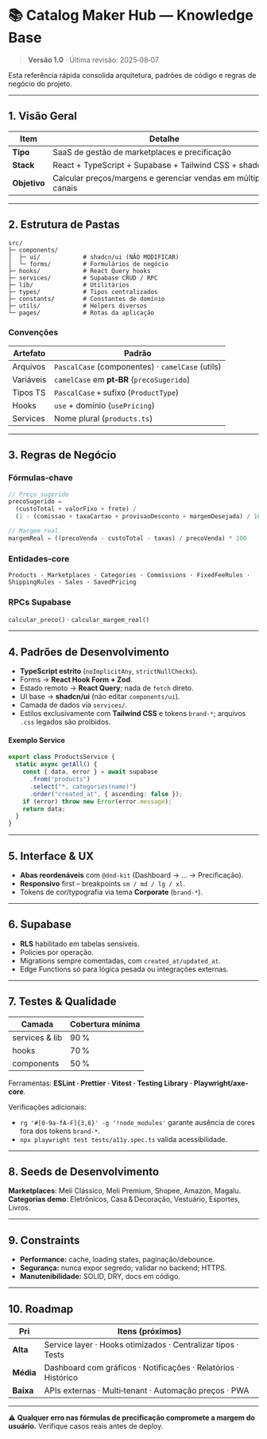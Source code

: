 # 📚 Catalog Maker Hub — Knowledge Base

> **Versão 1.0** · Última revisão: 2025‑08‑07

Esta referência rápida consolida arquitetura, padrões de código e regras de negócio do projeto.

---

## 1. Visão Geral

| Item         | Detalhe                                                        |
| ------------ | -------------------------------------------------------------- |
| **Tipo**     | SaaS de gestão de marketplaces e precificação                  |
| **Stack**    | React + TypeScript + Supabase + Tailwind CSS + shadcn/ui       |
| **Objetivo** | Calcular preços/margens e gerenciar vendas em múltiplos canais |

---

## 2. Estrutura de Pastas

```text
src/
├─ components/
│  ├─ ui/            # shadcn/ui (NÃO MODIFICAR)
│  └─ forms/         # Formulários de negócio
├─ hooks/            # React Query hooks
├─ services/         # Supabase CRUD / RPC
├─ lib/              # Utilitários
├─ types/            # Tipos centralizados
├─ constants/        # Constantes de domínio
├─ utils/            # Helpers diversos
└─ pages/            # Rotas da aplicação
```

### Convenções

| Artefato  | Padrão                                           |
| --------- | ------------------------------------------------ |
| Arquivos  | `PascalCase` (componentes) · `camelCase` (utils) |
| Variáveis | `camelCase` em **pt‑BR** (`precoSugerido`)       |
| Tipos TS  | `PascalCase` + sufixo (`ProductType`)            |
| Hooks     | `use` + domínio (`usePricing`)                   |
| Services  | Nome plural (`products.ts`)                      |

---

## 3. Regras de Negócio

### Fórmulas‑chave

```ts
// Preço sugerido
precoSugerido =
  (custoTotal + valorFixo + frete) /
  (1 - (comissao + taxaCartao + provisaoDesconto + margemDesejada) / 100)

// Margem real
margemReal = ((precoVenda - custoTotal - taxas) / precoVenda) * 100
```

### Entidades‑core

`Products · Marketplaces · Categories · Commissions · FixedFeeRules · ShippingRules · Sales · SavedPricing`

### RPCs Supabase

`calcular_preco()` · `calcular_margem_real()`

---

## 4. Padrões de Desenvolvimento

- **TypeScript estrito** (`noImplicitAny`, `strictNullChecks`).
- Forms → **React Hook Form + Zod**.
- Estado remoto → **React Query**; nada de `fetch` direto.
- UI base → **shadcn/ui** (não editar `components/ui`).
- Camada de dados via `services/`.
- Estilos exclusivamente com **Tailwind CSS** e tokens `brand-*`; arquivos `.css` legados são proibidos.

#### Exemplo Service

```ts
export class ProductsService {
  static async getAll() {
    const { data, error } = await supabase
      .from("products")
      .select("*, categories(name)")
      .order("created_at", { ascending: false });
    if (error) throw new Error(error.message);
    return data;
  }
}
```

---

## 5. Interface & UX

- **Abas reordenáveis** com `@dnd-kit` (Dashboard → … → Precificação).
- **Responsivo** first – breakpoints `sm / md / lg / xl`.
- Tokens de cor/typografia via tema **Corporate** (`brand-*`).

---

## 6. Supabase

- **RLS** habilitado em tabelas sensíveis.
- Policies por operação.
- Migrations sempre comentadas, com `created_at/updated_at`.
- Edge Functions só para lógica pesada ou integrações externas.

---

## 7. Testes & Qualidade

| Camada         | Cobertura mínima |
| -------------- | ---------------- |
| services & lib | 90 %             |
| hooks          | 70 %             |
| components     | 50 %             |

Ferramentas: **ESLint · Prettier · Vitest · Testing Library · Playwright/axe-core**.

Verificações adicionais:
- `rg '#[0-9a-fA-F]{3,6}' -g '!node_modules'` garante ausência de cores fora dos tokens `brand-*`.
- `npx playwright test tests/a11y.spec.ts` valida acessibilidade.

---

## 8. Seeds de Desenvolvimento

**Marketplaces**: Meli Clássico, Meli Premium, Shopee, Amazon, Magalu.\
**Categorias demo**: Eletrônicos, Casa & Decoração, Vestuário, Esportes, Livros.

---

## 9. Constraints

- **Performance:** cache, loading states, paginação/debounce.
- **Segurança:** nunca expor segredo; validar no backend; HTTPS.
- **Manutenibilidade:** SOLID, DRY, docs em código.

---

## 10. Roadmap

| Pri       | Itens (próximos)                                               |
| --------- | -------------------------------------------------------------- |
| **Alta**  | Service layer · Hooks otimizados · Centralizar tipos · Tests   |
| **Média** | Dashboard com gráficos · Notificações · Relatórios · Histórico |
| **Baixa** | APIs externas · Multi‑tenant · Automação preços · PWA          |

---

⚠️ **Qualquer erro nas fórmulas de precificação compromete a margem do usuário.** Verifique casos reais antes de deploy.

